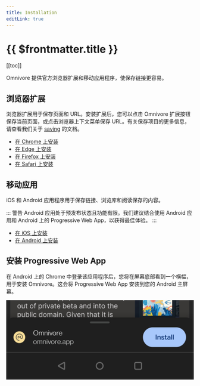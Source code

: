 ```yaml
---
title: Installation
editLink: true
---
```


# {{ $frontmatter.title }}

[[toc]]

Omnivore 提供官方浏览器扩展和移动应用程序，使保存链接更容易。

## 浏览器扩展

浏览器扩展用于保存页面和 URL。安装扩展后，您可以点击 Omnivore 扩展按钮保存当前页面，或点击浏览器上下文菜单保存 URL。有关保存项目的更多信息，请查看我们关于 [saving](../zh/using/saving.md) 的文档。

- [在 Chrome 上安装](https://omnivore.app/install/chrome)
- [在 Edge 上安装](https://omnivore.app/install/edge)
- [在 Firefox 上安装](https://omnivore.app/install/firefox)
- [在 Safari 上安装](https://omnivore.app/install/safari)

## 移动应用

iOS 和 Android 应用程序用于保存链接、浏览库和阅读保存的内容。

::: 警告 Android 应用处于预发布状态且功能有限。我们建议结合使用 Android 应用和 Android 上的 Progressive Web App，以获得最佳体验。
:::

- [在 iOS 上安装](https://omnivore.app/install/ios)
- [在 Android 上安装](https://omnivore.app/install/android)

## 安装 Progressive Web App

在 Android 上的 Chrome 中登录该应用程序后，您将在屏幕底部看到一个横幅，用于安装 Omnivore。这会将 Progressive Web App 安装到您的 Android 主屏幕。

![Screenshot of Android PWA banner](../../using/images/android-install-pwa.jpg)
